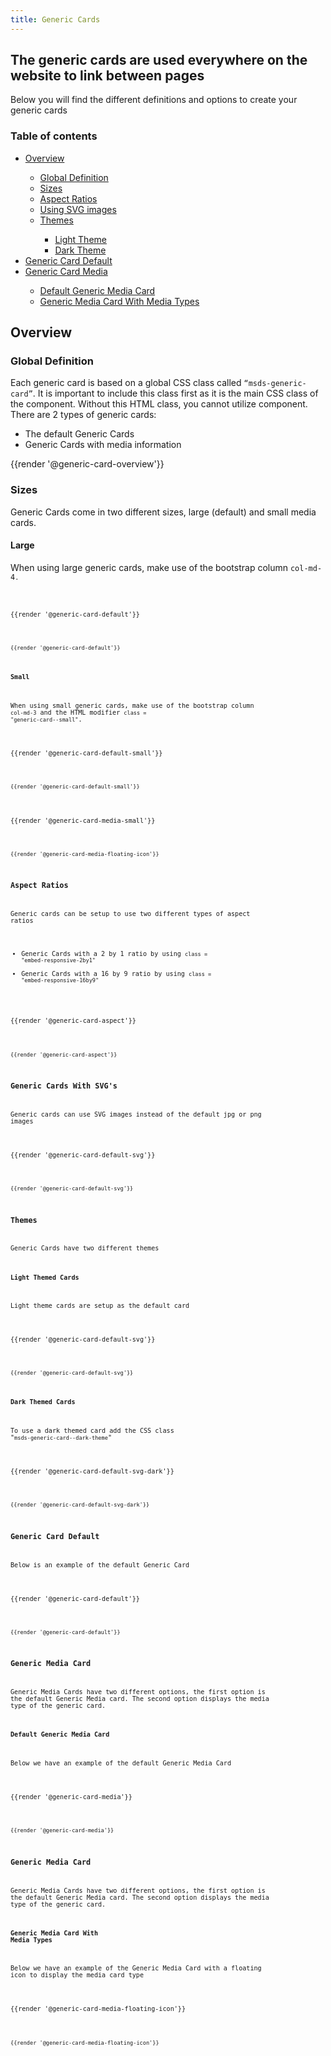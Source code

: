 ```yaml
---
title: Generic Cards
---
```


## The generic cards are used everywhere on the website to link between pages
Below you will find the different definitions and options to create your generic cards

### Table of contents
<div class="row">
    <div class="col-6">
        <ul class="document__unordered-list">
            <li class="document__unordered-list-item"> 
                 <a class="msds-link"href="#overview">Overview</a>
            </li>
            <ul class="document__unordered-list">
                <li class="document__unordered-list-item">
                  <a class="msds-link"href="#global-definition">Global Definition</a>
                </li>
                <li class="document__unordered-list-item">
                  <a class="msds-link"href="#sizes">Sizes</a>
                </li>
                <li class="document__unordered-list-item">
                  <a class="msds-link"href="#aspect-ratios">Aspect Ratios</a>
                </li>
                <li class="document__unordered-list-item">
                  <a class="msds-link"href="#generic-cards-with-svgs">Using SVG images</a>
                </li>
                <li class="document__unordered-list-item">
                  <a class="msds-link"href="#themes">Themes</a>
                </li>
                <ul class="document__unordered-list">
                    <li class="document__unordered-list-item">
                      <a class="msds-link"href="#light-themed-cards">Light Theme</a>
                    </li>
                    <li class="document__unordered-list-item">
                      <a class="msds-link"href="#dark-themed-cards">Dark Theme</a>
                    </li>
                </ul>
            </ul>
            <li class="document__unordered-list-item"> 
                 <a class="msds-link"href="#generic-card-default">Generic Card Default</a>
            </li>
            <li class="document__unordered-list-item"> 
                 <a class="msds-link"href="#generic-card-without-an-image">Generic Card Media</a>
            </li>
            <ul class="document__unordered-list">
              <li class="document__unordered-list-item">
                <a class="msds-link"href="#default-generic-media-card">Default Generic Media Card</a>
              </li>
              <li class="document__unordered-list-item">
                <a class="msds-link"href="#generic-media-card-with-media-types">Generic Media Card With Media Types</a>
              </li>
            </ul>
        </ul>
    </div>
</div>

## Overview
### Global Definition
Each generic card is based on a global CSS class called <code>“msds-generic-card”</code>. It is important to include this class first as it is the main CSS class of the component. Without this HTML class, you cannot utilize component. 
There are 2 types of generic cards:
-	The default Generic Cards
-	Generic Cards with media information

<div class="element-preview">
  <div class="element-preview__inner">{{render '@generic-card-overview'}}</div>
</div>

### Sizes
Generic Cards come in two different sizes, large (default) and small media cards.

#### Large
When using large generic cards, make use of the bootstrap column <code>col-md-4<code>.

<div class="element-preview">
  <div class="element-preview__inner">{{render '@generic-card-default'}}</div>
</div>

```html
{{render '@generic-card-default'}}
```

#### Small
When using small generic cards, make use of the bootstrap column <code>col-md-3</code> and the HTML modifier <code>class = "generic-card\--small"</code>.

<div class="element-preview">
  <div class="element-preview__inner">{{render '@generic-card-default-small'}}</div>
</div>

```html
{{render '@generic-card-default-small'}}
```

<div class="element-preview">
  <div class="element-preview__inner">{{render '@generic-card-media-small'}}</div>
</div>

```html
{{render '@generic-card-media-floating-icon'}}
```

### Aspect Ratios
Generic cards can be setup to use two different types of aspect ratios
-	Generic Cards with a 2 by 1 ratio by using <code>class = "embed-responsive-2by1"</code>
-	Generic Cards with a 16 by 9 ratio by using <code>class = "embed-responsive-16by9"</code>

<div class="element-preview">
  <div class="element-preview__inner">{{render '@generic-card-aspect'}}</div>
</div>

```html
{{render '@generic-card-aspect'}}
```

### Generic Cards With SVG's
Generic cards can use SVG images instead of the default jpg or png images

<div class="element-preview">
  <div class="element-preview__inner">{{render '@generic-card-default-svg'}}</div>
</div>

```html
{{render '@generic-card-default-svg'}}
```

### Themes
Generic Cards have two different themes

#### Light Themed Cards
Light theme cards are setup as the default card

<div class="element-preview">
  <div class="element-preview__inner">{{render '@generic-card-default-svg'}}</div>
</div>

```html
{{render '@generic-card-default-svg'}}
```

#### Dark Themed Cards
To use a dark themed card add the CSS class "<code>msds-generic-card\--dark-theme</code>"

<div class="element-preview-dark">
  <div class="element-preview__inner">{{render '@generic-card-default-svg-dark'}}</div>
</div>

```html
{{render '@generic-card-default-svg-dark'}}
```

### Generic Card Default
Below is an example of the default Generic Card 

<div class="element-preview">
  <div class="element-preview__inner">{{render '@generic-card-default'}}</div>
</div>

```html
{{render '@generic-card-default'}}
```

### Generic Media Card 
Generic Media Cards have two different options, the first option is the default Generic Media card. The second option displays the media type of the generic card.

#### Default Generic Media Card 
Below we have an example of the default Generic Media Card
<div class="element-preview">
  <div class="element-preview__inner">{{render '@generic-card-media'}}</div>
</div>

```html
{{render '@generic-card-media'}}
```

### Generic Media Card 
Generic Media Cards have two different options, the first option is the default Generic Media card. The second option displays the media type of the generic card.

#### Generic Media Card With Media Types
Below we have an example of the Generic Media Card with a floating icon to display the media card type
<div class="element-preview">
  <div class="element-preview__inner">{{render '@generic-card-media-floating-icon'}}</div>
</div>

```html
{{render '@generic-card-media-floating-icon'}}
```
